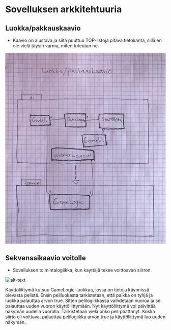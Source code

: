 # Sovelluksen arkkitehtuuria

## Luokka/pakkauskaavio

* Kaavio on alustava ja siitä puuttuu TOP-listoja pitävä tietokanta, sillä en ole vielä täysin varma, miten toteutan ne.


![alt-text](https://raw.githubusercontent.com/elmanevala/ot-harjoitustyo/master/dokumentaatio/luokkapakkauskaavio.jpg)

## Sekvenssikaavio voitolle

* Sovelluksen toimintalogiikka, kun kayttäjä tekee voittoavan siirron.

![alt-text](https://raw.githubusercontent.com/elmanevala/ot-harjoitustyo/master/dokumentaatio/voitonSekvessikaavio.png)

Käyttöliittymä kutsuu GameLogic-luokkaa, jossa on tietoja käynnissä olevasta pelistä. Ensin peliluokasta tarkistetaan, että paikka on tyhjä ja luokka palauttaa arvon true. Sitten pelilogiikkassa vaihdetaan vuoroa ja se palauttaa uuden vuoron käyttöliittymään. Nyt käyttöliittymä voi päivittää näkymän uudella vuorolla. Tarkistetaan vielä onko peli päättänyt. Koska siirto oli voittava, palauttaa pelilogiikka arvon true ja käyttöliittymä luo uuden näkymän.
